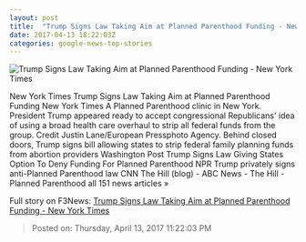 ```yaml
---
layout: post
title:  "Trump Signs Law Taking Aim at Planned Parenthood Funding - New York Times"
date: 2017-04-13 18:22:03Z
categories: google-news-top-stories
---
```


![Trump Signs Law Taking Aim at Planned Parenthood Funding - New York Times](https://static01.nyt.com/images/2017/04/14/us/14TRUMP-01/14TRUMP-01-facebookJumbo.jpg)

New York Times Trump Signs Law Taking Aim at Planned Parenthood Funding New York Times A Planned Parenthood clinic in New York. President Trump appeared ready to accept congressional Republicans' idea of using a broad health care overhaul to strip all federal funds from the group. Credit Justin Lane/European Pressphoto Agency. Behind closed doors, Trump signs bill allowing states to strip federal family planning funds from abortion providers Washington Post Trump Signs Law Giving States Option To Deny Funding For Planned Parenthood NPR Trump privately signs anti-Planned Parenthood law CNN The Hill (blog) - ABC News - The Hill - Planned Parenthood all 151 news articles »


Full story on F3News: [Trump Signs Law Taking Aim at Planned Parenthood Funding - New York Times](http://www.f3nws.com/n/ZVnReH)

> Posted on: Thursday, April 13, 2017 11:22:03 PM
